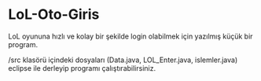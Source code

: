# LoL-Oto-Giris
LoL oyununa hızlı ve kolay bir şekilde login olabilmek için yazılmış küçük bir program.

/src klasörü içindeki dosyaları (Data.java, LOL_Enter.java, islemler.java) eclipse ile derleyip programı çalıştırabilirsiniz.

